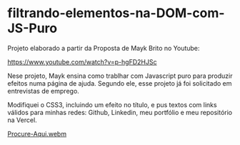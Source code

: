 # <h1>filtrando-elementos-na-DOM-com-JS-Puro</h1>
<p> Projeto elaborado a partir da Proposta de Mayk Brito no Youtube:</p

https://www.youtube.com/watch?v=p-hgFD2HJSc
<p> Nese projeto, Mayk ensina como trablhar com Javascript puro para produzir efeitos numa página de ajuda. Segundo ele, esse projeto já foi solicitado em entrevistas de emprego. 
</p>
 Modifiquei o CSS3, incluindo um efeito no título, e pus textos com links válidos para minhas redes: Github, Linkedin, meu portfólio e meu repositório na Vercel.

[Procure-Aqui.webm](https://user-images.githubusercontent.com/116033560/209448680-f0f9b9c0-3213-43a7-921e-acf04829e8b5.webm)

